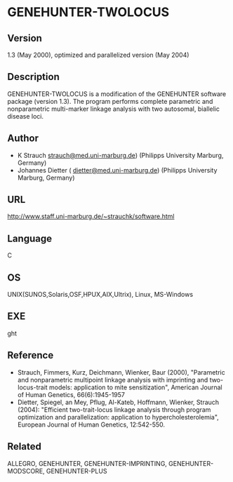 # GENEHUNTER-TWOLOCUS

## Version
1.3 (May 2000), optimized and parallelized version (May 2004)

## Description
GENEHUNTER-TWOLOCUS is a modification of the GENEHUNTER software package (version 1.3). The program performs complete parametric and nonparametric multi-marker linkage analysis with two autosomal, biallelic disease loci.

## Author
* K Strauch strauch@med.uni-marburg.de) (Philipps University Marburg, Germany)
* Johannes Dietter ( dietter@med.uni-marburg.de) (Philipps University Marburg, Germany)

## URL
http://www.staff.uni-marburg.de/~strauchk/software.html

## Language
C

## OS
UNIX(SUNOS,Solaris,OSF,HPUX,AIX,Ultrix), Linux, MS-Windows

## EXE
ght

## Reference
* Strauch, Fimmers, Kurz, Deichmann, Wienker, Baur (2000), "Parametric and nonparametric multipoint linkage analysis with imprinting and two-locus-trait models: application to mite sensitization", American Journal of Human Genetics, 66(6):1945-1957
* Dietter, Spiegel, an Mey, Pflug, Al-Kateb, Hoffmann, Wienker, Strauch (2004): "Efficient two-trait-locus linkage analysis through program optimization and parallelization: application to hypercholesterolemia", European Journal of Human Genetics, 12:542-550.

## Related
ALLEGRO, GENEHUNTER, GENEHUNTER-IMPRINTING, GENEHUNTER-MODSCORE, GENEHUNTER-PLUS